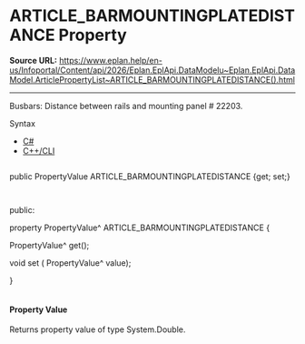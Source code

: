 # ARTICLE_BARMOUNTINGPLATEDISTANCE Property

**Source URL:** https://www.eplan.help/en-us/Infoportal/Content/api/2026/Eplan.EplApi.DataModelu~Eplan.EplApi.DataModel.ArticlePropertyList~ARTICLE_BARMOUNTINGPLATEDISTANCE().html

---

Busbars: Distance between rails and mounting panel # 22203.

Syntax

- [C#](#i-syntax-CS)
- [C++/CLI](#i-syntax-CPP2005)

```
```
public PropertyValue ARTICLE_BARMOUNTINGPLATEDISTANCE {get; set;}
```
```

```
```
public:

property PropertyValue^ ARTICLE_BARMOUNTINGPLATEDISTANCE {

   PropertyValue^ get();

   void set (    PropertyValue^ value);

}
```
```

#### Property Value

Returns property value of type System.Double.
